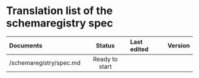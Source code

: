 # Translation list of the schemaregistry spec 

| Documents   |   Status     |  Last edited |    Version |
| :---------  | :---------: | :---------   | :---------: |
| /schemaregistry/spec.md |   Ready to start   |       |           |
